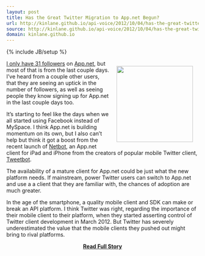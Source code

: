```yaml
---
layout: post
title: Has the Great Twitter Migration to App.net Begun?
url: http://kinlane.github.io/api-voice/2012/10/04/has-the-great-twitter-migration-to-app.net-begun/
source: http://kinlane.github.io/api-voice/2012/10/04/has-the-great-twitter-migration-to-app.net-begun/
domain: kinlane.github.io
---
```

{% include JB/setup %}<p><p><a href="http://tapbots.com/software/netbot/"><img style="padding: 15px;" src="https://s3.amazonaws.com/kinlane-productions/netbot/Netbot.png" alt="" width="200" align="right" /></a></p>
<p><a href="https://alpha.app.net/kinlane">I only have 31 followers</a> on <a title="App.net" href="http://app.net">App.net</a>, but most of that is from the last couple days.  I&rsquo;ve heard from a couple other users, that they are seeing an uptick in the number of followers, as well as seeing people they know signing up for App.net in the last couple days too.</p>
<p>It&rsquo;s starting to feel like the days when we all started using Facebook instead of MySpace.  I think App.net is building momentum on its own, but I also can&rsquo;t help but think it got a boost from the recent launch of <a href="http://tapbots.com/software/netbot/">Netbot</a>, an App.net client for iPad and iPhone from the creators of popular mobile Twitter client, <a href="http://tapbots.com/software/tweetbot/">Tweetbot</a>.</p>
<p>The availability of a mature client for App.net could be just what the new platform needs.  If mainstream, power Twitter users can switch to App.net and use a a client that they are familiar with, the chances of adoption are much greater.</p>
<p>In the age of the smartphone, a quality mobile client and SDK can make or break an API platform.  I think Twitter was right, regarding the importance of their mobile client to their platform, when they started asserting control of Twitter client development in March 2012. But Twitter has severely underestimated the value that the mobile clients they pushed out might bring to rival platforms.</p></p>
<center><p><a href="http://kinlane.github.io/api-voice/2012/10/04/has-the-great-twitter-migration-to-app.net-begun/" style='padding:25px; font-sze:18px; font-weight: bold;'>Read Full Story</a></p></center>
